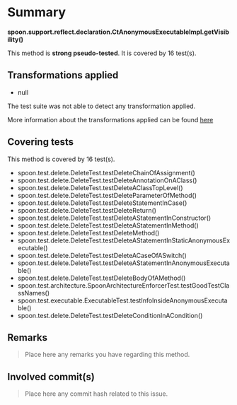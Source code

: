 # Summary
**spoon.support.reflect.declaration.CtAnonymousExecutableImpl.getVisibility()**

This method is **strong pseudo-tested**.
It is covered by 16 test(s). 


## Transformations applied

- null


The test suite was not able to detect any transformation applied.

More information about the transformations applied can be found [here](https://github.com/STAMP-project/pitest-descartes)

## Covering tests
This method is covered by 16 test(s).
* spoon.test.delete.DeleteTest.testDeleteChainOfAssignment()
* spoon.test.delete.DeleteTest.testDeleteAnnotationOnAClass()
* spoon.test.delete.DeleteTest.testDeleteAClassTopLevel()
* spoon.test.delete.DeleteTest.testDeleteParameterOfMethod()
* spoon.test.delete.DeleteTest.testDeleteStatementInCase()
* spoon.test.delete.DeleteTest.testDeleteReturn()
* spoon.test.delete.DeleteTest.testDeleteAStatementInConstructor()
* spoon.test.delete.DeleteTest.testDeleteAStatementInMethod()
* spoon.test.delete.DeleteTest.testDeleteMethod()
* spoon.test.delete.DeleteTest.testDeleteAStatementInStaticAnonymousExecutable()
* spoon.test.delete.DeleteTest.testDeleteACaseOfASwitch()
* spoon.test.delete.DeleteTest.testDeleteAStatementInAnonymousExecutable()
* spoon.test.delete.DeleteTest.testDeleteBodyOfAMethod()
* spoon.test.architecture.SpoonArchitectureEnforcerTest.testGoodTestClassNames()
* spoon.test.executable.ExecutableTest.testInfoInsideAnonymousExecutable()
* spoon.test.delete.DeleteTest.testDeleteConditionInACondition()


## Remarks
> Place here any remarks you have regarding this method.

## Involved commit(s)

> Place here any commit hash related to this issue.
